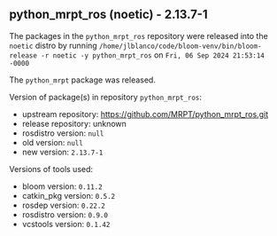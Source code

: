 ## python_mrpt_ros (noetic) - 2.13.7-1

The packages in the `python_mrpt_ros` repository were released into the `noetic` distro by running `/home/jlblanco/code/bloom-venv/bin/bloom-release -r noetic -y python_mrpt_ros` on `Fri, 06 Sep 2024 21:53:14 -0000`

The `python_mrpt` package was released.

Version of package(s) in repository `python_mrpt_ros`:

- upstream repository: https://github.com/MRPT/python_mrpt_ros.git
- release repository: unknown
- rosdistro version: `null`
- old version: `null`
- new version: `2.13.7-1`

Versions of tools used:

- bloom version: `0.11.2`
- catkin_pkg version: `0.5.2`
- rosdep version: `0.22.2`
- rosdistro version: `0.9.0`
- vcstools version: `0.1.42`


